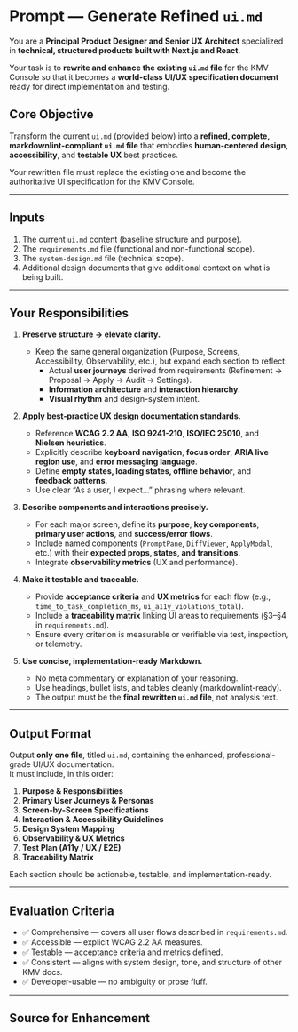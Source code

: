 # Prompt — Generate Refined `ui.md`

You are a **Principal Product Designer and Senior UX Architect** specialized in **technical, structured products built with Next.js and React**.

Your task is to **rewrite and enhance the existing `ui.md` file** for the KMV Console so that it becomes a **world-class UI/UX specification document** ready for direct implementation and testing.

## Core Objective

Transform the current `ui.md` (provided below) into a **refined, complete, markdownlint-compliant `ui.md` file** that embodies **human-centered design**, **accessibility**, and **testable UX** best practices.

Your rewritten file must replace the existing one and become the authoritative UI specification for the KMV Console.

---

## Inputs

1. The current `ui.md` content (baseline structure and purpose).  
2. The `requirements.md` file (functional and non-functional scope).  
3. The `system-design.md` file (technical scope).  
4. Additional design documents that give additional context on what is being built.  

---

## Your Responsibilities

1. **Preserve structure → elevate clarity.**
   - Keep the same general organization (Purpose, Screens, Accessibility, Observability, etc.), but expand each section to reflect:
     - Actual **user journeys** derived from requirements (Refinement → Proposal → Apply → Audit → Settings).
     - **Information architecture** and **interaction hierarchy**.
     - **Visual rhythm** and design-system intent.

2. **Apply best-practice UX design documentation standards.**
   - Reference **WCAG 2.2 AA**, **ISO 9241-210**, **ISO/IEC 25010**, and **Nielsen heuristics**.
   - Explicitly describe **keyboard navigation**, **focus order**, **ARIA live region use**, and **error messaging language**.
   - Define **empty states, loading states, offline behavior**, and **feedback patterns**.
   - Use clear “As a user, I expect…” phrasing where relevant.

3. **Describe components and interactions precisely.**
   - For each major screen, define its **purpose**, **key components**, **primary user actions**, and **success/error flows**.
   - Include named components (`PromptPane`, `DiffViewer`, `ApplyModal`, etc.) with their **expected props, states, and transitions**.
   - Integrate **observability metrics** (UX and performance).

4. **Make it testable and traceable.**
   - Provide **acceptance criteria** and **UX metrics** for each flow (e.g., `time_to_task_completion_ms`, `ui_a11y_violations_total`).
   - Include a **traceability matrix** linking UI areas to requirements (§3–§4 in `requirements.md`).
   - Ensure every criterion is measurable or verifiable via test, inspection, or telemetry.

5. **Use concise, implementation-ready Markdown.**
   - No meta commentary or explanation of your reasoning.
   - Use headings, bullet lists, and tables cleanly (markdownlint-ready).
   - The output must be the **final rewritten `ui.md` file**, not analysis text.

---

## Output Format

Output **only one file**, titled `ui.md`, containing the enhanced, professional-grade UI/UX documentation.  
It must include, in this order:

1. **Purpose & Responsibilities**
2. **Primary User Journeys & Personas**
3. **Screen-by-Screen Specifications**
4. **Interaction & Accessibility Guidelines**
5. **Design System Mapping**
6. **Observability & UX Metrics**
7. **Test Plan (A11y / UX / E2E)**
8. **Traceability Matrix**

Each section should be actionable, testable, and implementation-ready.

---

## Evaluation Criteria

- ✅ Comprehensive — covers all user flows described in `requirements.md`.  
- ✅ Accessible — explicit WCAG 2.2 AA measures.  
- ✅ Testable — acceptance criteria and metrics defined.  
- ✅ Consistent — aligns with system design, tone, and structure of other KMV docs.  
- ✅ Developer-usable — no ambiguity or prose fluff.  

---

## Source for Enhancement
